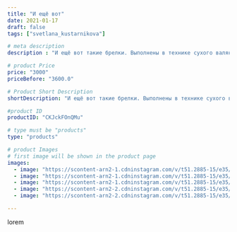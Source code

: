 ```yaml
---
title: "И ещё вот"
date: 2021-01-17
draft: false
tags: ["svetlana_kustarnikova"]

# meta description
description : "И ещё вот такие брелки. Выполнены в технике сухого валяния."

# product Price
price: "3000"
priceBefore: "3600.0"

# Product Short Description
shortDescription: "И ещё вот такие брелки. Выполнены в технике сухого валяния."

#product ID
productID: "CKJckFOnQMu"

# type must be "products"
type: "products"

# product Images
# first image will be shown in the product page
images:
  - image: "https://scontent-arn2-1.cdninstagram.com/v/t51.2885-15/e35/139249977_1089386284821153_6163722549786024466_n.jpg?se=7&tp=1&_nc_ht=scontent-arn2-1.cdninstagram.com&_nc_cat=109&_nc_ohc=ctWMR0aVVeUAX9dHOX_&oh=bfd51d7e070e53048bc7b7c85cf4b741&oe=606D3EE0&ig_cache_key=MjQ4ODY0NTg5MDEyNDU5NjgzOQ%3D%3D.2"
  - image: "https://scontent-arn2-1.cdninstagram.com/v/t51.2885-15/e35/139671728_1276240476087786_1273773079113958364_n.jpg?se=7&tp=1&_nc_ht=scontent-arn2-1.cdninstagram.com&_nc_cat=106&_nc_ohc=2RU04RXCB1sAX9xHm6C&oh=9e799ee75254c96f9cb9128faec4cf86&oe=606D1118&ig_cache_key=MjQ4ODY0NTg5MDAzMjQzMzU3Mg%3D%3D.2"
  - image: "https://scontent-arn2-1.cdninstagram.com/v/t51.2885-15/e35/139601203_2787015538214593_1682505837888764649_n.jpg?se=7&tp=1&_nc_ht=scontent-arn2-1.cdninstagram.com&_nc_cat=101&_nc_ohc=7bGekptO4icAX9Ewq6m&oh=f0865c19afb4bfdb80d6f14976a99d0f&oe=606A07CB&ig_cache_key=MjQ4ODY0NTg5MDAxNTcyOTU1MQ%3D%3D.2"
  - image: "https://scontent-arn2-2.cdninstagram.com/v/t51.2885-15/e35/139374326_775667426361356_2205285017421697924_n.jpg?se=7&tp=1&_nc_ht=scontent-arn2-2.cdninstagram.com&_nc_cat=108&_nc_ohc=8uQDu-_Db28AX8j2afJ&oh=55b3901d6c98fd78a6e2e791f1fde6dd&oe=606A18D4&ig_cache_key=MjQ4ODY0NTg5MDAyMzkyNTUwNA%3D%3D.2"
  - image: "https://scontent-arn2-2.cdninstagram.com/v/t51.2885-15/e35/139099027_510435266591957_2463330335073163807_n.jpg?se=7&tp=1&_nc_ht=scontent-arn2-2.cdninstagram.com&_nc_cat=105&_nc_ohc=s_qJDDFf5h4AX8Vq3Hu&oh=9e4572d345b28a20d0f2ba0d29fe3980&oe=606A831D&ig_cache_key=MjQ4ODY0NTg5MDEzMzE1MzYzMw%3D%3D.2"

---
```

lorem
